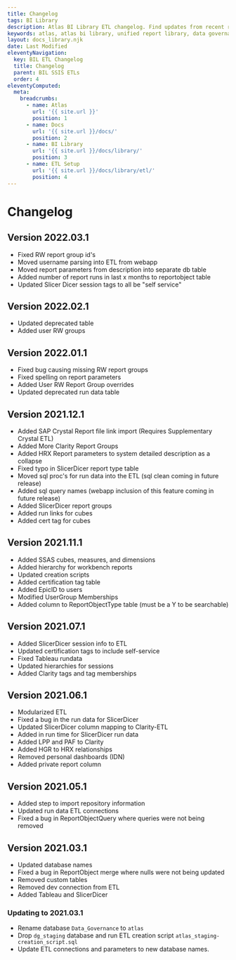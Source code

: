 ```yaml
---
title: Changelog
tags: BI Library
description: Atlas BI Library ETL changelog. Find updates from recent releases and what feature you can expect on your next upgrade.
keywords: atlas, atlas bi library, unified report library, data governance, database, etl, changelog
layout: docs_library.njk
date: Last Modified
eleventyNavigation:
  key: BIL ETL Changelog
  title: Changelog
  parent: BIL SSIS ETLs
  order: 4
eleventyComputed:
  meta:
    breadcrumbs:
      - name: Atlas
        url: '{{ site.url }}'
        position: 1
      - name: Docs
        url: '{{ site.url }}/docs/'
        position: 2
      - name: BI Library
        url: '{{ site.url }}/docs/library/'
        position: 3
      - name: ETL Setup
        url: '{{ site.url }}/docs/library/etl/'
        position: 4
---
```


# Changelog

## Version 2022.03.1

- Fixed RW report group id's
- Moved username parsing into ETL from webapp
- Moved report parameters from description into separate db table
- Added number of report runs in last x months to reportobject table
- Updated Slicer Dicer session tags to all be "self service"

## Version 2022.02.1

- Updated deprecated table
- Added user RW groups

## Version 2022.01.1

- Fixed bug causing missing RW report groups
- Fixed spelling on report parameters
- Added User RW Report Group overrides
- Updated deprecated run data table

## Version 2021.12.1

- Added SAP Crystal Report file link import (Requires Supplementary Crystal ETL)
- Added More Clarity Report Groups
- Added HRX Report parameters to system detailed description as a collapse
- Fixed typo in SlicerDicer report type table
- Moved sql proc's for run data into the ETL (sql clean coming in future release)
- Added sql query names (webapp inclusion of this feature coming in future release)
- Added SlicerDicer report groups
- Added run links for cubes
- Added cert tag for cubes

## Version 2021.11.1

- Added SSAS cubes, measures, and dimensions
- Added hierarchy for workbench reports
- Updated creation scripts
- Added certification tag table
- Added EpicID to users
- Modified UserGroup Memberships
- Added column to ReportObjectType table (must be a Y to be searchable)

## Version 2021.07.1

- Added SlicerDicer session info to ETL
- Updated certification tags to include self-service
- Fixed Tableau rundata
- Updated hierarchies for sessions
- Added Clarity tags and tag memberships

## Version 2021.06.1

- Modularized ETL
- Fixed a bug in the run data for SlicerDicer
- Updated SlicerDicer column mapping to Clarity-ETL
- Added in run time for SlicerDicer run data
- Added LPP and PAF to Clarity
- Added HGR to HRX relationships
- Removed personal dashboards (IDN)
- Added private report column

## Version 2021.05.1

- Added step to import repository information
- Updated run data ETL connections
- Fixed a bug in ReportObjectQuery where queries were not being removed

## Version 2021.03.1

- Updated database names
- Fixed a bug in ReportObject merge where nulls were not being updated
- Removed custom tables
- Removed dev connection from ETL
- Added Tableau and SlicerDicer

### Updating to 2021.03.1

- Rename database `Data_Governance` to `atlas`
- Drop `dg_staging` database and run ETL creation script `atlas_staging-creation_script.sql`
- Update ETL connections and parameters to new database names.
